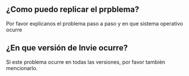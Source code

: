 ## ¿Como puedo replicar el prpblema?
Por favor explicanos el problema paso a paso y en que sistema operativo ocurre
## ¿En que versión de Invie ocurre?
Si este problema ocurre en todas las versiones, por favor también mencionarlo.

